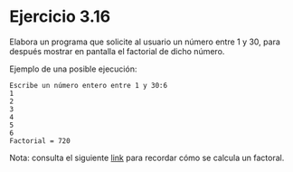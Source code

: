 # Ejercicio 3.16

Elabora un programa que solicite al usuario 
un número entre 1 y 30, para después mostrar en pantalla
el factorial de dicho número.

Ejemplo de una posible ejecución:

```
Escribe un número entero entre 1 y 30:6
1
2
3
4
5
6
Factorial = 720
```

Nota: consulta el siguiente [link](https://www.smartick.es/blog/matematicas/recursos-didacticos/factoriales/) para recordar cómo se calcula un factoral.
